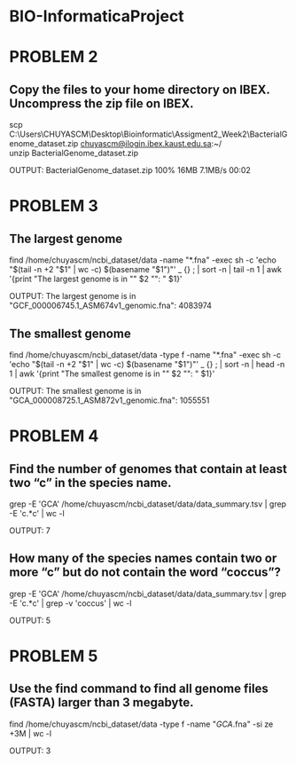 # BIO-InformaticaProject

# PROBLEM 2
## Copy the files to your home directory on IBEX. Uncompress the zip file on IBEX.
scp C:\Users\CHUYASCM\Desktop\Bioinformatic\Assigment2_Week2\BacterialGenome_dataset.zip  chuyascm@ilogin.ibex.kaust.edu.sa:~/  
unzip BacterialGenome_dataset.zip

OUTPUT:
BacterialGenome_dataset.zip                                                           100%   16MB   7.1MB/s   00:02

# PROBLEM 3

## The largest genome 
find /home/chuyascm/ncbi_dataset/data -name "*.fna" -exec sh -c 'echo "$(tail -n +2 "$1" | wc -c) $(basename "$1")"' _ {} \; | sort -n | tail -n 1 | awk '{print "The largest genome is in \"" $2 "\": " $1}'

OUTPUT: The largest genome is in "GCF_000006745.1_ASM674v1_genomic.fna": 4083974

## The smallest genome 

find /home/chuyascm/ncbi_dataset/data -type f -name "*.fna" -exec sh -c 'echo "$(tail -n +2 "$1" | wc -c) $(basename "$1")"' _ {} \; | sort -n | head -n 1 | awk '{print "The smallest genome is in \"" $2 "\": " $1}'

OUTPUT: The smallest genome is in "GCA_000008725.1_ASM872v1_genomic.fna": 1055551

# PROBLEM 4

## Find the number of genomes that contain at least two “c” in the species name. 

grep -E 'GCA' /home/chuyascm/ncbi_dataset/data/data_summary.tsv | grep -E 'c.*c' | wc -l

OUTPUT: 7

## How many of the species names contain two or more “c” but do not contain the word “coccus”?

grep -E 'GCA' /home/chuyascm/ncbi_dataset/data/data_summary.tsv | grep -E 'c.*c' | grep -v 'coccus' | wc -l

OUTPUT: 5 

# PROBLEM 5

## Use the find command to find all genome files (FASTA) larger than 3 megabyte. 

find /home/chuyascm/ncbi_dataset/data -type f -name "*GCA*.fna" -si
ze +3M | wc -l

OUTPUT: 3 


